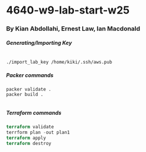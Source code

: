 # 4640-w9-lab-start-w25
### By Kian Abdollahi, Ernest Law, Ian Macdonald

##### Generating/Importing Key

```ssh-keygen -t ed25519 -C "lab 9" -f aws

./import_lab_key /home/kiki/.ssh/aws.pub

```

##### Packer commands

```packer init .
packer validate .
packer build . 


```

##### Terraform commands

```terraform init
terraform validate 
terrform plan -out plan1
terraform apply 
terraform destroy

